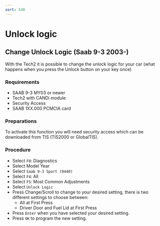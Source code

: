 ```yaml
---
sort: 540
---
```


# Unlock logic

## Change Unlock Logic (Saab 9-3 2003-)

With the Tech2 it is possible to change the unlock logic for your car (what happens when you press the Unlock button on your key once)

### Requirements

- SAAB 9-3 MY03 or newer
- Tech2 with CANDi module
- Security Access
- SAAB 1XX.000 PCMCIA card

### Preparations

To activate this function you will need security access which can be downloaded from TIS (TIS2000 or GlobalTIS).

### Procedure

- Select `F0`: Diagnostics
- Select Model Year
- Select `Saab 9-3 Sport (9440)`
- Select `F4`: All
- Select `F5`: Most Common Adjustments
- Select `Unlock Logic`
- Press Change/Scroll to change to your desired setting, there is two different settings to choose between:
  - All at First Press
  - Driver Door and Fuel Lid at First Press
- Press `Enter` when you have selected your desired setting.
- Press `OK` to program the new setting.
